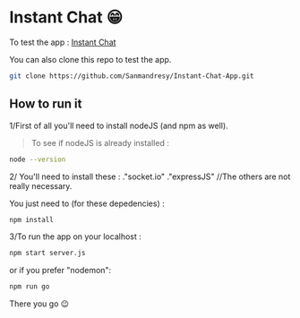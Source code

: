 # Instant Chat 😁
To test the app : [Instant Chat](https://ic-san-project.herokuapp.com/)

You can also clone this repo to test the app.

```sh
git clone https://github.com/Sanmandresy/Instant-Chat-App.git
```

## How to run it
1/First of all you'll need to install nodeJS (and npm as well).
>To see if nodeJS is already installed : 
```sh
node --version
```

2/ You'll need to install these :
."socket.io"
."expressJS"
//The others are not really necessary.

You just need to (for these depedencies) :
```sh
npm install
```

3/To run the app on your localhost : 

```sh
npm start server.js
```

or if you prefer "nodemon":

```sh
npm run go
```

There you go 😉
